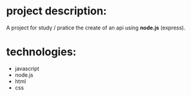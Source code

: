 # project description:

A project for study / pratice the create of an api using **node.js** (express).

# technologies: 
+ javascript
+ node.js
+ html
+ css
